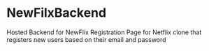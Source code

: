 # NewFilxBackend
Hosted Backend for NewFlix
Registration Page for Netflix clone that registers new users based on their email and password
